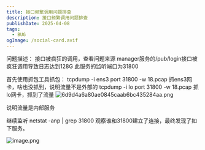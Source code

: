 ```yaml
---
title: 接口频繁调用问题排查
description: 接口频繁调用问题排查
publishDate: 2025-04-08
tags:
  - BUG
ogImage: /social-card.avif
---
```

问题描述：
接口被疯狂的调用，查看问题来源
manager服务的/pub/login接口被疯狂调用导致日志达到128G
此服务的监听端口为31800

首先使用抓包工具抓包：
tcpdump -i ens3 port 31800 -w 18.pcap
抓ens3网卡，啥也没抓到，说明流量不是外部的
tcpdump -i lo port 31800 -w 18.pcap
抓lo网卡，抓到了流量
![6d9d4a6a80ae0845caab6bc435284aa.png](http://image.lino.chat/blog/202501081023264.png)

说明流量是内部服务

继续监听
netstat -anp | grep 31800
观察谁和31800建立了连接，最终发现了如下服务。

![image.png](http://image.lino.chat/blog/202501081025732.png)
